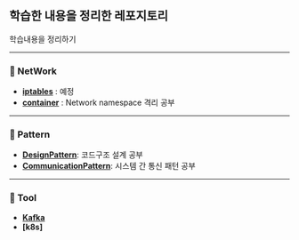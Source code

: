 ## 학습한 내용을 정리한 레포지토리

학습내용을 정리하기

---

### **📌 NetWork**  
- **[iptables]** : 예정
- **[container]** : Network namespace 격리 공부

---

### **📌 Pattern**  
- **[DesignPattern]**: 코드구조 설계 공부 
- **[CommunicationPattern]**: 시스템 간 통신 패턴 공부
---

### **📌 Tool**  
- **[Kafka]**
- **[k8s]**


[iptables]: https://github.com/JONGWOONG-SEON/Learn/tree/master/Network/iptables
[container]: https://github.com/JONGWOONG-SEON/Learn/tree/master/Network/container
[DesignPattern]: https://github.com/JONGWOONG-SEON/Learn/tree/master/Pattern/DesignPattern
[CommunicationPattern]: https://github.com/JONGWOONG-SEON/Learn/tree/master/Pattern/CommunicationPattern
[Kafka]: https://github.com/JONGWOONG-SEON/Learn/tree/master/Tool/kafka
